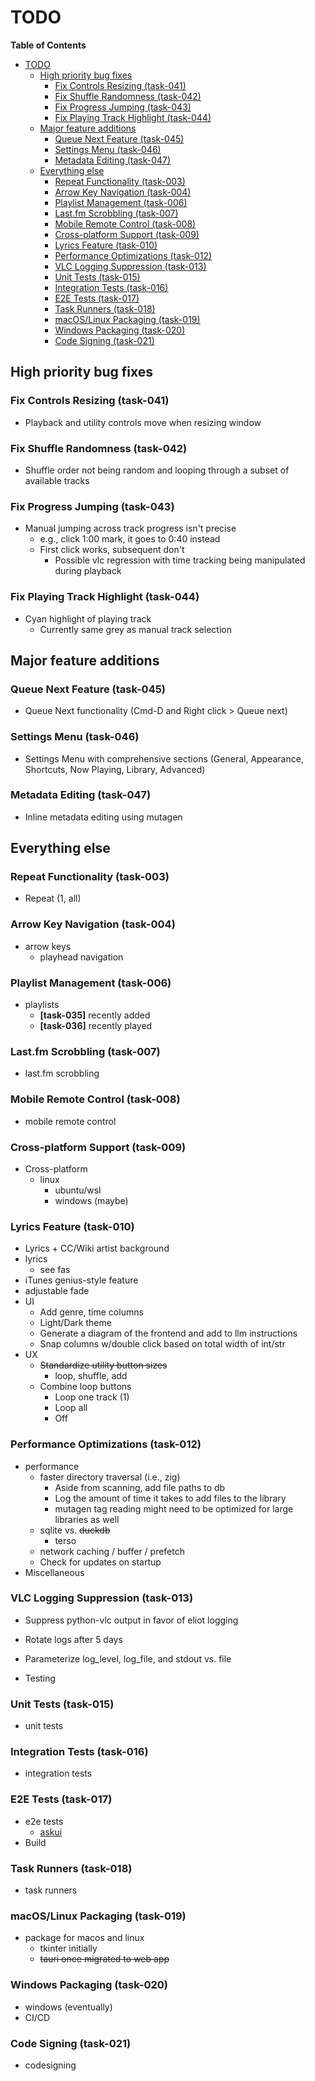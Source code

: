 # TODO

**Table of Contents**
* [TODO](#todo)
  * [High priority bug fixes](#high-priority-bug-fixes)
    * [Fix Controls Resizing (task-041)](#fix-controls-resizing-task-041)
    * [Fix Shuffle Randomness (task-042)](#fix-shuffle-randomness-task-042)
    * [Fix Progress Jumping (task-043)](#fix-progress-jumping-task-043)
    * [Fix Playing Track Highlight (task-044)](#fix-playing-track-highlight-task-044)
  * [Major feature additions](#major-feature-additions)
    * [Queue Next Feature (task-045)](#queue-next-feature-task-045)
    * [Settings Menu (task-046)](#settings-menu-task-046)
    * [Metadata Editing (task-047)](#metadata-editing-task-047)
  * [Everything else](#everything-else)
    * [Repeat Functionality (task-003)](#repeat-functionality-task-003)
    * [Arrow Key Navigation (task-004)](#arrow-key-navigation-task-004)
    * [Playlist Management (task-006)](#playlist-management-task-006)
    * [Last.fm Scrobbling (task-007)](#lastfm-scrobbling-task-007)
    * [Mobile Remote Control (task-008)](#mobile-remote-control-task-008)
    * [Cross-platform Support (task-009)](#cross-platform-support-task-009)
    * [Lyrics Feature (task-010)](#lyrics-feature-task-010)
    * [Performance Optimizations (task-012)](#performance-optimizations-task-012)
    * [VLC Logging Suppression (task-013)](#vlc-logging-suppression-task-013)
    * [Unit Tests (task-015)](#unit-tests-task-015)
    * [Integration Tests (task-016)](#integration-tests-task-016)
    * [E2E Tests (task-017)](#e2e-tests-task-017)
    * [Task Runners (task-018)](#task-runners-task-018)
    * [macOS/Linux Packaging (task-019)](#macoslinux-packaging-task-019)
    * [Windows Packaging (task-020)](#windows-packaging-task-020)
    * [Code Signing (task-021)](#code-signing-task-021)

## High priority bug fixes

### Fix Controls Resizing (task-041)

* Playback and utility controls move when resizing window

### Fix Shuffle Randomness (task-042)

* Shuffle order not being random and looping through a subset of available tracks

### Fix Progress Jumping (task-043)

* Manual jumping across track progress isn't precise
  * e.g., click 1:00 mark, it goes to 0:40 instead
  * First click works, subsequent don't
    * Possible vlc regression with time tracking being manipulated during playback

### Fix Playing Track Highlight (task-044)

* Cyan highlight of playing track
  * Currently same grey as manual track selection

## Major feature additions

### Queue Next Feature (task-045)

* Queue Next functionality (Cmd-D and Right click > Queue next)

### Settings Menu (task-046)

* Settings Menu with comprehensive sections (General, Appearance, Shortcuts, Now Playing, Library, Advanced)

### Metadata Editing (task-047)

* Inline metadata editing using mutagen

## Everything else

### Repeat Functionality (task-003)

* Repeat (1, all)

### Arrow Key Navigation (task-004)

* arrow keys
  * playhead navigation

### Playlist Management (task-006)

* playlists
  * **[task-035]** recently added
  * **[task-036]** recently played

### Last.fm Scrobbling (task-007)

* last.fm scrobbling

### Mobile Remote Control (task-008)

* mobile remote control

### Cross-platform Support (task-009)

* Cross-platform
  * linux
    * ubuntu/wsl
    * windows (maybe)

### Lyrics Feature (task-010)

* Lyrics + CC/Wiki artist background
* lyrics
  * see fas
* iTunes genius-style feature
* adjustable fade
* UI
  * Add genre, time columns
  * Light/Dark theme
  * Generate a diagram of the frontend and add to llm instructions
  * Snap columns w/double click based on total width of int/str
* UX
  * ~~Standardize utility button sizes~~
    * loop, shuffle, add
  * Combine loop buttons
    * Loop one track (1)
    * Loop all
    * Off

### Performance Optimizations (task-012)

* performance
  * faster directory traversal (i.e., zig)
    * Aside from scanning, add file paths to db
    * Log the amount of time it takes to add files to the library
    * mutagen tag reading might need to be optimized for large libraries as well
  * sqlite vs. ~~duckdb~~
    * terso
  * network caching / buffer / prefetch
  * Check for updates on startup
* Miscellaneous

### VLC Logging Suppression (task-013)

* Suppress python-vlc output in favor of eliot logging

* Rotate logs after 5 days
* Parameterize log_level, log_file, and stdout vs. file
* Testing

### Unit Tests (task-015)

* unit tests

### Integration Tests (task-016)

* integration tests

### E2E Tests (task-017)

* e2e tests
  * [askui](https://docs.askui.com/01-tutorials/tutorials-overview)
* Build

### Task Runners (task-018)

* task runners

### macOS/Linux Packaging (task-019)

* package for macos and linux
  * tkinter initially
  * ~~tauri once migrated to web app~~

### Windows Packaging (task-020)

* windows (eventually)
* CI/CD

### Code Signing (task-021)

* codesigning
